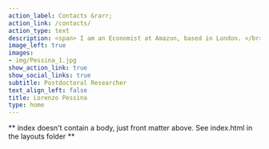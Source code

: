 ```yaml
---
action_label: Contacts &rarr;
action_link: /contacts/
action_type: text
description: <span> I am an Economist at Amazon, based in London. </br> My academic research focuses on tax policy and inequality. </span> 
image_left: true
images:
- img/Pessina_1.jpg
show_action_link: true
show_social_links: true
subtitle: Postdoctoral Researcher
text_align_left: false
title: Lorenzo Pessina
type: home
---
```


** index doesn't contain a body, just front matter above.
See index.html in the layouts folder **
